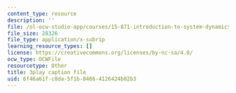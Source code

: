 ```yaml
---
content_type: resource
description: ''
file: /ol-ocw-studio-app/courses/15-871-introduction-to-system-dynamics-fall-2013/6f46a61fc8da5f1b84664126424b02b3_AnTwZVviXyY.vtt
file_size: 28326
file_type: application/x-subrip
learning_resource_types: []
license: https://creativecommons.org/licenses/by-nc-sa/4.0/
ocw_type: OCWFile
resourcetype: Other
title: 3play caption file
uid: 6f46a61f-c8da-5f1b-8466-4126424b02b3
---
```

